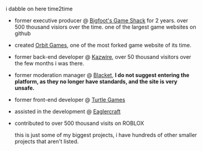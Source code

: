 i dabble on here time2time

- former executive producer @ [Bigfoot's Game Shack](https://bgs.pages.dev/) for 2 years. over 500 thousand visiors over the time. one of the largest game websites on github
- created [Orbit Games](https://github.com/8lat/orbitgames), one of the most forked game website of its time.
- former back-end developer @ [Kazwire](https://kazwire.com/), over 50 thousand visitors over the few months i was there.
- former moderation manager @ [Blacket](https://blacket.org/),  **I do not suggest entering the platform, as they no longer have standards, and the site is very unsafe.**
- former front-end developer @ [Turtle Games](https://turtlegames.org/)
- assisted in the development @ [Eaglercraft](https://github.com/ayunami2000/eaglercraftx-replit)
- contributed to over 500 thousand visits on ROBLOX

  this is just some of my biggest projects, i have hundreds of other smaller projects that aren't listed.
